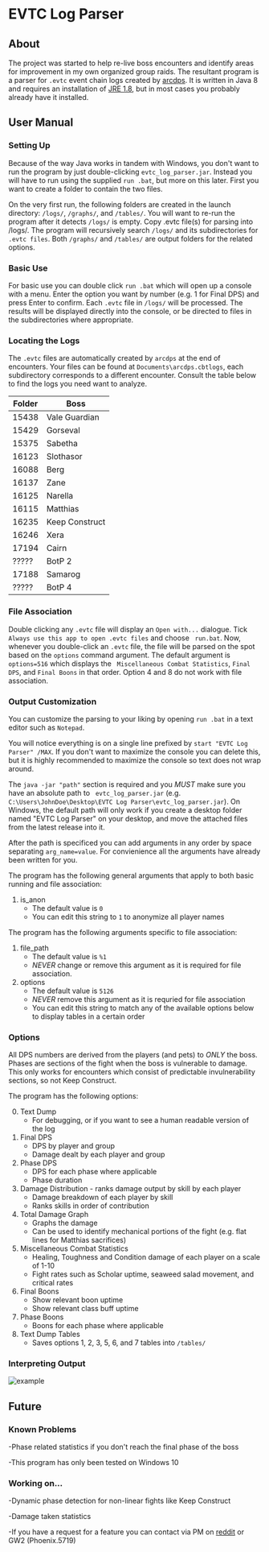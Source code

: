 # EVTC Log Parser #

## About ##

The project was started to help re-live boss encounters and identify areas for improvement in my own organized group raids. The resultant program is a parser for ` .evtc ` event chain logs created by [arcdps](https://www.deltaconnected.com/arcdps/).
It is written in Java 8 and requires an installation of [JRE 1.8](https://www.java.com/en/download/), but in most cases you probably already have it installed.

## User Manual ##

### Setting Up ###

Because of the way Java works in tandem with Windows, you don't want to run the program by just double-clicking ` evtc_log_parser.jar `. Instead you will have to run using the supplied `run .bat`, but more on this later. First you want to create a folder to contain the two files.

On the very first run, the following folders are created in the launch directory: `/logs/`, `/graphs/`, and `/tables/`. You will want to re-run the program after it detects `/logs/` is empty. Copy .evtc file(s) for parsing into /logs/. The program will recursively search `/logs/` and its subdirectories for `.evtc files`. Both `/graphs/` and `/tables/` are output folders for the related options.

### Basic Use ###

For basic use you can double click `run .bat` which will open up a console with a menu. Enter the option you want by number (e.g. 1 for Final DPS) and press Enter to confirm. Each  ` .evtc ` file in `/logs/` will be processed. The results will be displayed directly into the console, or be directed to files in the subdirectories where appropriate.

### Locating the Logs ###

The ` .evtc ` files are automatically created by ` arcdps ` at the end of encounters.
Your files can be found at ` Documents\arcdps.cbtlogs `, each subdirectory corresponds to a different encounter.
Consult the table below to find the logs you need want to analyze.


| Folder        | Boss           |
| ------------- |----------------|
| 15438         | Vale Guardian  |
| 15429         | Gorseval       |
| 15375         | Sabetha        |
| 16123         | Slothasor      |
| 16088         | Berg           |
| 16137         | Zane           |
| 16125         | Narella        | 
| 16115         | Matthias       |
| 16235         | Keep Construct |
| 16246         | Xera           |
| 17194         | Cairn          |
| ?????         | BotP 2         |
| 17188         | Samarog        |
| ?????         | BotP 4         |

### File Association ###

Double clicking any ` .evtc ` file will display an ` Open with... ` dialogue. Tick ` Always use this app to open .evtc files` and choose ` run.bat`. Now, whenever you double-click an ` .evtc ` file, the file will be parsed on the spot based on the `options` command argument. The default argument is ` options=516 ` which displays the ` Miscellaneous Combat Statistics`, ` Final DPS `, and ` Final Boons ` in that order. Option 4 and 8 do not work with file association.

### Output Customization ###

You can customize the parsing to your liking by opening `run .bat` in a text editor such as `Notepad`.

You will notice everything is on a single line prefixed by ` start "EVTC Log Parser" /MAX `. If you don't want to maximize the console you can delete this, but it is highly recommended to maximize the console so text does not wrap around.

The `java -jar "path"` section is required and you *MUST* make sure you have an absolute path to ` evtc_log_parser.jar` (e.g. `C:\Users\JohnDoe\Desktop\EVTC Log Parser\evtc_log_parser.jar`). On Windows, the default path will only work if you create a desktop folder named "EVTC Log Parser" on your desktop, and move the attached files from the latest release into it.

After the path is specificed you can add arguments in any order by space separating `arg_name=value`. For convienience all the arguments have already been written for you.

The program has the following general arguments that apply to both basic running and file association: 

1. is_anon
    * The default value is `0`
    * You can edit this string to `1` to anonymize all player names

The program has the following arguments specific to file association:

1. file_path
    * The default value is `%1`
    * *NEVER* change or remove this argument as it is required for file association.
2. options
    * The default value is `5126`
    * *NEVER* remove this argument as it is requried for file association
    * You can edit this string to match any of the available options below to display tables in a certain order
   

### Options ###

All DPS numbers are derived from the players (and pets) to *ONLY* the boss. Phases are sections of the fight when the boss is vulnerable to damage. This only works for encounters which consist of predictable invulnerability sections, so not Keep Construct.

The program has the following options:

0. Text Dump
    * For debugging, or if you want to see a human readable version of the log
1. Final DPS
    * DPS by player and group
    * Damage dealt by each player and group
2. Phase DPS
    * DPS for each phase where applicable
    * Phase duration
3. Damage Distribution - ranks damage output by skill by each player
    * Damage breakdown of each player by skill
    * Ranks skills in order of contribution
4. Total Damage Graph
    * Graphs the damage
    * Can be used to identify mechanical portions of the fight (e.g. flat lines for Matthias sacrifices)
5. Miscellaneous Combat Statistics
    * Healing, Toughness and Condition damage of each player on a scale of 1-10
    * Fight rates such as Scholar uptime, seaweed salad movement, and critical rates
6. Final Boons
    * Show relevant boon uptime
    * Show relevant class buff uptime
7. Phase Boons
    * Boons for each phase where applicable
8. Text Dump Tables
    * Saves options 1, 2, 3, 5, 6, and 7 tables into ` /tables/ `

### Interpreting Output ###

![example](https://github.com/phoenix-oosd/EVTC-Log-Parser/blob/master/example.png)

## Future ##

### Known Problems ###

  -Phase related statistics if you don't reach the final phase of the boss
  
  -This program has only been tested on Windows 10

### Working on... ###

  -Dynamic phase detection for non-linear fights like Keep Construct 
  
  -Damage taken statistics
  
  -If you have a request for a feature you can contact via PM on [reddit](https://www.reddit.com/user/ghandi-gandhi) or GW2 (Phoenix.5719)
